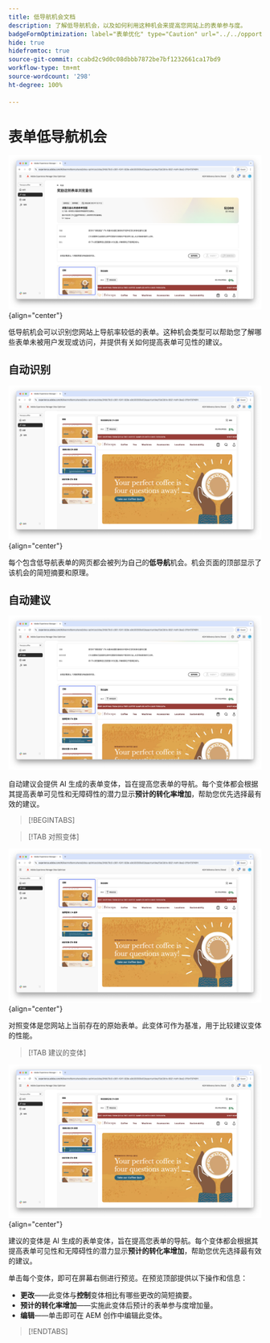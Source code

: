 ```yaml
---
title: 低导航机会文档
description: 了解低导航机会，以及如何利用这种机会来提高您网站上的表单参与度。
badgeFormOptimization: label="表单优化" type="Caution" url="../../opportunity-types/form-optimization.md" tooltip="表单优化"
hide: true
hidefromtoc: true
source-git-commit: ccabd2c9d0c08dbbb7872be7bf1232661ca17bd9
workflow-type: tm+mt
source-wordcount: '298'
ht-degree: 100%

---
```



# 表单低导航机会

![低导航机会](./assets/low-navigation/hero.png){align="center"}

低导航机会可以识别您网站上导航率较低的表单。这种机会类型可以帮助您了解哪些表单未被用户发现或访问，并提供有关如何提高表单可见性的建议。

## 自动识别

![自动识别低导航](./assets/low-navigation/auto-identify.png){align="center"}

每个包含低导航表单的网页都会被列为自己的&#x200B;**低导航**&#x200B;机会。机会页面的顶部显示了该机会的简短摘要和原理。

## 自动建议

![自动建议低导航](./assets/low-navigation/auto-suggest.png)

自动建议会提供 AI 生成的表单变体，旨在提高您表单的导航。每个变体都会根据其提高表单可见性和无障碍性的潜力显示&#x200B;**预计的转化率增加**，帮助您优先选择最有效的建议。

>[!BEGINTABS]

>[!TAB 对照变体]

![对照变体](./assets/low-navigation/control-variation.png){align="center"}

对照变体是您网站上当前存在的原始表单。此变体可作为基准，用于比较建议变体的性能。

>[!TAB 建议的变体]

![建议的变体](./assets/low-navigation/suggested-variations.png){align="center"}

建议的变体是 AI 生成的表单变体，旨在提高您表单的导航。每个变体都会根据其提高表单可见性和无障碍性的潜力显示&#x200B;**预计的转化率增加**，帮助您优先选择最有效的建议。

单击每个变体，即可在屏幕右侧进行预览。在预览顶部提供以下操作和信息：

* **更改**——此变体与&#x200B;**控制**&#x200B;变体相比有哪些更改的简短摘要。
* **预计的转化率增加**——实施此变体后预计的表单参与度增加量。
* **编辑**——单击即可在 AEM 创作中编辑此变体。

>[!ENDTABS]

<!-- 

## Auto-optimize

[!BADGE Ultimate]{type=Positive tooltip="Ultimate"}

![Auto-optimize low navigation](./assets/low-views/auto-optimize.png){align="center"}

Sites Optimizer Ultimate adds the ability to deploy auto-optimization for the issues found by the low navigation opportunity.

>[!BEGINTABS]

>[!TAB Test multiple]


>[!TAB Publish selected]

{{auto-optimize-deploy-optimization-slack}}

>[!TAB Request approval]

{{auto-optimize-request-approval}}

>[!ENDTABS]

-->

